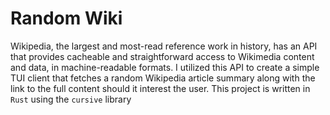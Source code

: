 # Random Wiki

Wikipedia, the largest and most-read reference work in history, has an API that provides cacheable and straightforward access to Wikimedia content and data, in machine-readable formats. I utilized this API to create a simple TUI client that fetches a random Wikipedia article summary along with the link to the full content should it interest the user. This project is written in `Rust` using the `cursive` library
